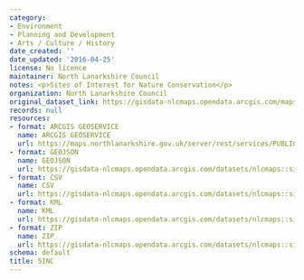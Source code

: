 ```yaml
---
category:
- Environment
- Planning and Development
- Arts / Culture / History
date_created: ''
date_updated: '2016-04-25'
license: No licence
maintainer: North Lanarkshire Council
notes: <p>Sites of Interest for Nature Conservation</p>
organization: North Lanarkshire Council
original_dataset_link: https://gisdata-nlcmaps.opendata.arcgis.com/maps/nlcmaps::sinc
records: null
resources:
- format: ARCGIS GEOSERVICE
  name: ARCGIS GEOSERVICE
  url: https://maps.northlanarkshire.gov.uk/server/rest/services/PUBLIC/OPEN_DATA_LAYERS/FeatureServer/11
- format: GEOJSON
  name: GEOJSON
  url: https://gisdata-nlcmaps.opendata.arcgis.com/datasets/nlcmaps::sinc.geojson?outSR=%7B%22latestWkid%22%3A27700%2C%22wkid%22%3A27700%7D
- format: CSV
  name: CSV
  url: https://gisdata-nlcmaps.opendata.arcgis.com/datasets/nlcmaps::sinc.csv?outSR=%7B%22latestWkid%22%3A27700%2C%22wkid%22%3A27700%7D
- format: KML
  name: KML
  url: https://gisdata-nlcmaps.opendata.arcgis.com/datasets/nlcmaps::sinc.kml?outSR=%7B%22latestWkid%22%3A27700%2C%22wkid%22%3A27700%7D
- format: ZIP
  name: ZIP
  url: https://gisdata-nlcmaps.opendata.arcgis.com/datasets/nlcmaps::sinc.zip?outSR=%7B%22latestWkid%22%3A27700%2C%22wkid%22%3A27700%7D
schema: default
title: SINC
---
```

